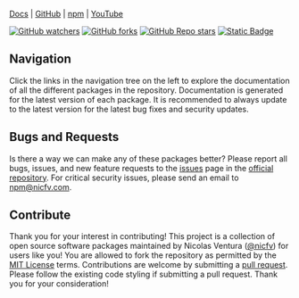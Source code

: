 [Docs](https://npm.nicfv.com/) | [GitHub](https://github.com/nicfv/npm) | [npm](https://www.npmjs.com/~nicfv) | [YouTube](https://www.youtube.com/@nikfv)

[![GitHub watchers](https://img.shields.io/github/watchers/nicfv/npm)](https://github.com/nicfv/npm)
[![GitHub forks](https://img.shields.io/github/forks/nicfv/npm)](https://github.com/nicfv/npm/fork)
[![GitHub Repo stars](https://img.shields.io/github/stars/nicfv/npm)](https://github.com/nicfv/npm)
[![Static Badge](https://img.shields.io/badge/donate-PayPal-blue)](https://paypal.me/nicfv)

## Navigation

Click the links in the navigation tree on the left to explore the documentation of all the different packages in the repository. Documentation is generated for the latest version of each package. It is recommended to always update to the latest version for the latest bug fixes and security updates.

## Bugs and Requests

Is there a way we can make any of these packages better? Please report all bugs, issues, and new feature requests to the [issues](https://github.com/nicfv/npm/issues) page in the [official repository](https://github.com/nicfv/npm). For critical security issues, please send an email to <npm@nicfv.com>.

## Contribute

Thank you for your interest in contributing! This project is a collection of open source software packages maintained by Nicolas Ventura ([@nicfv](https://github.com/nicfv)) for users like you! You are allowed to fork the repository as permitted by the [MIT License](https://raw.githubusercontent.com/nicfv/npm/main/LICENSE) terms. Contributions are welcome by submitting a [pull request](https://github.com/nicfv/npm/pulls). Please follow the existing code styling if submitting a pull request. Thank you for your consideration!
